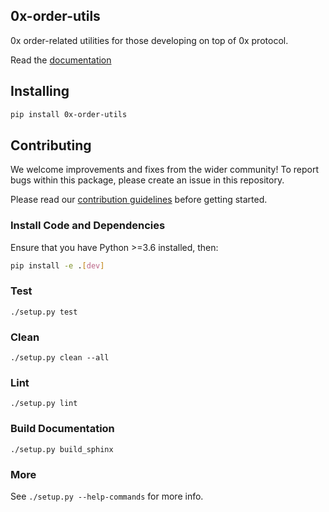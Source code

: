 ## 0x-order-utils

0x order-related utilities for those developing on top of 0x protocol.

Read the [documentation](https://0x.readthedocs.io/projects/order-utils/en/latest/)

## Installing

```bash
pip install 0x-order-utils
```

## Contributing

We welcome improvements and fixes from the wider community! To report bugs within this package, please create an issue in this repository.

Please read our [contribution guidelines](../../CONTRIBUTING.md) before getting started.

### Install Code and Dependencies

Ensure that you have Python >=3.6 installed, then:

```bash
pip install -e .[dev]
```

### Test

`./setup.py test`

### Clean

`./setup.py clean --all`

### Lint

`./setup.py lint`

### Build Documentation

`./setup.py build_sphinx`

### More

See `./setup.py --help-commands` for more info.
